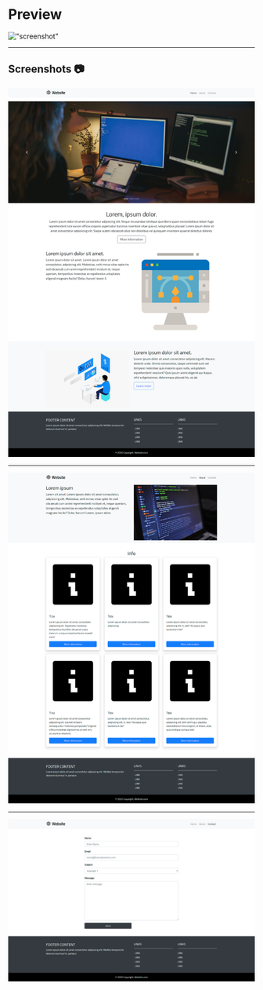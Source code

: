 # Preview
!["screenshot"](./docs/video.gif)

---
## Screenshots :camera:
!["screenshot"](./docs/screenshot01.png)

---
!["screenshot"](./docs/screenshot02.png)

---
!["screenshot"](./docs/screenshot03.png)

